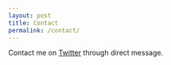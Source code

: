 ```yaml
---
layout: post
title: Contact
permalink: /contact/
---
```

Contact me on <a href="https://www.twitter.com/samrimington">Twitter</a> through direct message.